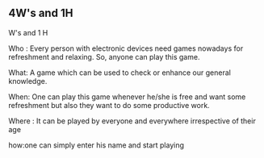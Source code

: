 



## 4W's and 1H
 W's and 1 H

Who : Every person with electronic devices need games nowadays for refreshment and relaxing. So, anyone can play this game.

What: A game which can be used to check or enhance our general knowledge.

When: One can play this game whenever he/she is free and want some refreshment but also they want to do some productive work.

Where : It can be played by everyone and everywhere irrespective of their age

how:one can simply enter his name and start playing